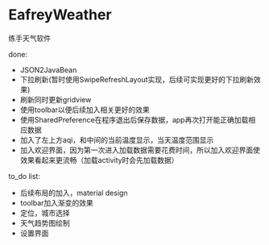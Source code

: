 # EafreyWeather
练手天气软件

done:
* JSON2JavaBean
* 下拉刷新(暂时使用SwipeRefreshLayout实现，后续可实现更好的下拉刷新效果)
* 刷新同时更新gridview
* 使用toolbar以便后续加入相关更好的效果
* 使用SharedPreference在程序退出后保存数据，app再次打开能正确加载相应数据
* 加入了左上方aqi，和中间的当前温度显示，当天温度范围显示
* 加入欢迎界面，因为第一次进入加载数据需要花费时间，所以加入欢迎界面使效果看起来更流畅（加载activity时会先加载数据）

to_do list:
* 后续布局的加入，material design
* toolbar加入渐变的效果
* 定位，城市选择
* 天气趋势图绘制
* 设置界面
